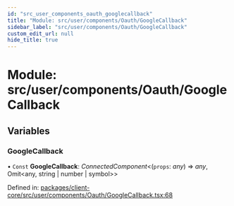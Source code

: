 ```yaml
---
id: "src_user_components_oauth_googlecallback"
title: "Module: src/user/components/Oauth/GoogleCallback"
sidebar_label: "src/user/components/Oauth/GoogleCallback"
custom_edit_url: null
hide_title: true
---
```


# Module: src/user/components/Oauth/GoogleCallback

## Variables

### GoogleCallback

• `Const` **GoogleCallback**: *ConnectedComponent*<(`props`: *any*) => *any*, Omit<any, string \| number \| symbol\>\>

Defined in: [packages/client-core/src/user/components/Oauth/GoogleCallback.tsx:68](https://github.com/xr3ngine/xr3ngine/blob/77d12cea0/packages/client-core/src/user/components/Oauth/GoogleCallback.tsx#L68)
